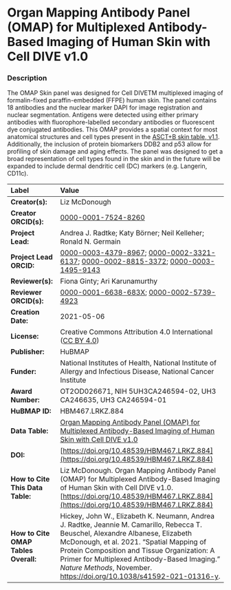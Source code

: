 # Organ Mapping Antibody Panel (OMAP) for Multiplexed Antibody-Based Imaging of Human Skin with Cell DIVE v1.0

### Description
The OMAP Skin panel was designed for Cell DIVETM multiplexed imaging of formalin-fixed paraffin-embedded (FFPE) human skin.  The panel contains 18 antibodies and the nuclear marker DAPI for image registration and nuclear segmentation.  Antigens were detected using either primary antibodies with fluorophore-labelled secondary antibodies or fluorescent dye conjugated antibodies. This OMAP provides a spatial context for most anatomical structures and cell types present in the [ASCT+B skin table, v1.1](https://doi.org/10.48539/HBM423.RTRR.746).  Additionally, the inclusion of protein biomarkers DDB2 and p53 allow for profiling of skin damage and aging effects. The panel was designed to get a broad representation of cell types found in the skin and in the future will be expanded to include dermal dendritic cell (DC) markers (e.g. Langerin, CD11c).




| Label | Value |
| :------------- |:-------------|
| **Creator(s):** |Liz McDonough|
| **Creator ORCID(s):** |[0000-0001-7524-8260](https://orcid.org/0000-0001-7524-8260)|
| **Project Lead:** | Andrea J. Radtke; Katy B&ouml;rner; Neil Kelleher; Ronald N. Germain |
| **Project Lead ORCID:** | [0000-0003-4379-8967](https://orcid.org/0000-0003-4379-8967); [0000-0002-3321-6137](https://orcid.org/0000-0002-3321-6137); [0000-0002-8815-3372](https://orcid.org/0000-0002-8815-3372); [0000-0003-1495-9143](https://orcid.org/0000-0003-1495-9143) |
| **Reviewer(s):** | Fiona Ginty; Ari Karunamurthy|
| **Reviewer ORCID(s):** |[0000-0001-6638-683X](https://orcid.org/0000-0001-6638-683X); [0000-0002-5739-4923](https://orcid.org/0000-0002-5739-4923)
| **Creation Date:** | 2021-05-06|
| **License:** | Creative Commons Attribution 4.0 International ([CC BY 4.0](https://creativecommons.org/licenses/by/4.0/)) |
| **Publisher:** | HuBMAP |
| **Funder:** | National Institutes of Health, National Institute of Allergy and Infectious Disease, National Cancer Institute |
| **Award Number:** |OT2OD026671, NIH 5UH3CA246594-02, UH3 CA246635, UH3 CA246594-01|
| **HuBMAP ID:** |HBM467.LRKZ.884|
| **Data Table:** | [Organ Mapping Antibody Panel (OMAP) for Multiplexed Antibody-Based Imaging of Human Skin with Cell DIVE v1.0](https://hubmapconsortium.github.io/ccf-releases/v1.2/omap/OMAP_Skin.csv)  |
| **DOI:** | [https://doi.org/10.48539/HBM467.LRKZ.884](https://doi.org/10.48539/HBM467.LRKZ.884) |
| **How to Cite This Data Table:** |Liz McDonough. Organ Mapping Antibody Panel (OMAP) for Multiplexed Antibody-Based Imaging of Human Skin with Cell DIVE v1.0. [https://doi.org/10.48539/HBM467.LRKZ.884](https://doi.org/10.48539/HBM467.LRKZ.884)|
| **How to Cite OMAP Tables Overall:** | Hickey, John W., Elizabeth K. Neumann, Andrea J. Radtke, Jeannie M. Camarillo, Rebecca T. Beuschel, Alexandre Albanese, Elizabeth McDonough, et al. 2021. “Spatial Mapping of Protein Composition and Tissue Organization: A Primer for Multiplexed Antibody-Based Imaging.” *Nature Methods*, November. https://doi.org/10.1038/s41592-021-01316-y. |

